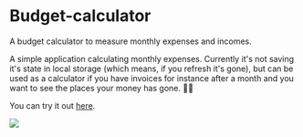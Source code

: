 # Budget-calculator
A budget calculator to measure monthly expenses and incomes.

A simple application calculating monthly expenses. Currently it's not saving it's state in local storage (which means, if you refresh it's gone), but can be used as a calculator if you have invoices for instance after a month and you want to see the places your money has gone. 🍿🍻

You can try it out [here](https://javpet.github.io/Budget-calculator/).

![](https://user-images.githubusercontent.com/9334646/29248580-c73f09b6-801b-11e7-82b3-3e5ca6acf3a0.png)


